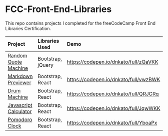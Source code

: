 # FCC-Front-End-Libraries

This repo contains projects I completed for the freeCodeCamp Front End Libraries Certification.

|Project                                       | Libraries Used | Demo |
|:---------------------------------------------|:---------------|:-----|
|[Random Quote Machine](https://learn.freecodecamp.org/front-end-libraries/front-end-libraries-projects/build-a-random-quote-machine) | Bootstrap, jQuery | https://codepen.io/dnkato/full/zQaVKK|
|[Markdown Previewer](https://learn.freecodecamp.org/front-end-libraries/front-end-libraries-projects/build-a-markdown-previewer) | Bootstrap, React | https://codepen.io/dnkato/full/vwzBWK |
|[Drum Machine](https://learn.freecodecamp.org/front-end-libraries/front-end-libraries-projects/build-a-drum-machine) | Bootstrap, React | https://codepen.io/dnkato/full/QRJGRq |
|[Javascript Calculator](https://learn.freecodecamp.org/front-end-libraries/front-end-libraries-projects/build-a-javascript-calculator) | Bootstrap, React | https://codepen.io/dnkato/full/JqwWKK |
|[Pomodoro Clock](https://learn.freecodecamp.org/front-end-libraries/front-end-libraries-projects/build-a-pomodoro-clock) | Bootstrap, React | https://codepen.io/dnkato/full/YboaPx |
